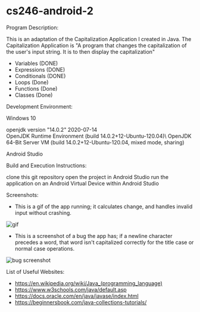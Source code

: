 # cs246-android-2

Program Description: 

This is an adaptation of the Capitalization Application I created in Java.
The Capitalization Application is
"A program that changes the capitalization of the user's input string.
It is to then display the capitalization"


- Variables (DONE)
- Expressions (DONE)
- Conditionals (DONE)
- Loops (Done)
- Functions (Done)
- Classes (Done)


Development Environment: 

Windows 10

openjdk version "14.0.2" 2020-07-14\
OpenJDK Runtime Environment (build 14.0.2+12-Ubuntu-120.04)\ 
OpenJDK 64-Bit Server VM (build 14.0.2+12-Ubuntu-120.04, mixed mode, sharing)

Android Studio

Build and Execution Instructions:

clone this git repository
open the project in Android Studio
run the application on an Android Virtual Device within Android Studio


Screenshots:

- This is a gif of the app running; it calculates change, and handles invalid input without crashing.

![gif]()

- This is a screenshot of a bug the app has; if a newline character precedes a word, that word isn't capitalized correctly for the title case or normal case operations.

![bug screenshot]()


List of Useful Websites:

- https://en.wikipedia.org/wiki/Java_(programming_language)
- https://www.w3schools.com/java/default.asp
- https://docs.oracle.com/en/java/javase/index.html
- https://beginnersbook.com/java-collections-tutorials/


